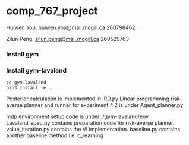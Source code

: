# comp_767_project
Huiwen You, huiwen.you@mail.mcgill.ca 260798462

Zilun Peng, zilun.peng@mail.mcgill.ca 260529763

### Install gym

### Install gym-lavaland
```
cd gym-lavaland
pip3 install -e .
```

Posterior calculation is implemented in IRD.py
Linear programming risk-averse planner and runner for experiment 4.2 is under Agent_planner.py



mdp environment setup code is under ./gym-lavaland/env
Lavaland_spec.py contains preparation code for risk-averse planner.
value_iteration.py contains the VI implementation.
baseline.py contains another baseline method i.e. q_learning
